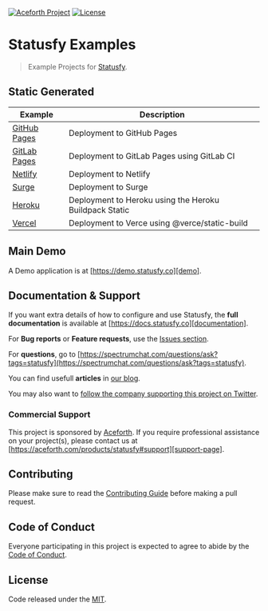 [![Aceforth Project](https://img.shields.io/badge/Aceforth-project-blue.svg)](https://aceforth.com/products/statusfy) 
[![License](https://img.shields.io/github/license/aceforth/statusfy.svg)][license-page]

# Statusfy Examples

> Example Projects for [Statusfy][home].

## Static Generated

| Example                        | Description                                            |
|--------------------------------|--------------------------------------------------------|
| [GitHub Pages](./github-pages) | Deployment to GitHub Pages                             |
| [GitLab Pages](./gitlab-pages) | Deployment to GitLab Pages using GitLab CI             |
| [Netlify](./netlify)           | Deployment to Netlify                                  |
| [Surge](./surge)               | Deployment to Surge                                    |
| [Heroku](./heroku)             | Deployment to Heroku using the Heroku Buildpack Static |
| [Vercel](./vercel)             | Deployment to Verce using @verce/static-build          |

## Main Demo

A Demo application is at [https://demo.statusfy.co][demo].

## Documentation & Support

If you want extra details of how to configure and use Statusfy, the **full documentation** is available at [https://docs.statusfy.co][documentation].

For **Bug reports** or **Feature requests**, use the [Issues section][issues].

For **questions**, go to [https://spectrumchat.com/questions/ask?tags=statusfy](https://spectrumchat.com/questions/ask?tags=statusfy).

You can find usefull **articles** in [our blog][statusfy-blog].

You may also want to [follow the company supporting this project on Twitter][twitter].

### Commercial Support

This project is sponsored by [Aceforth][aceforth-website]. If you require professional assistance on your project(s), please contact us at [https://aceforth.com/products/statusfy#support][support-page].

## Contributing

Please make sure to read the [Contributing Guide][contributing] before making a pull request.

## Code of Conduct

Everyone participating in this project is expected to agree to abide by the [Code of Conduct][code-of-conduct].

## License

Code released under the [MIT][license-page].

[home]: https://aceforth.com/products/statusfy?utm_source=github&utm_medium=readme&utm_campaign=statusfy-examples
[demo]: https://demo.statusfy.co?utm_source=github&utm_medium=readme&utm_campaign=statusfy-examples
[documentation]: https://docs.statusfy.co?utm_source=github&utm_medium=readme&utm_campaign=statusfy-examples
[contributing]: https://github.com/aceforth/statusfy/blob/develop/CONTRIBUTING.md
[code-of-conduct]: https://aceforth.com/open-source/code-of-conduct?utm_source=github&utm_medium=readme&utm_campaign=statusfy-examples
[issues]: https://github.com/aceforth/statusfy/issues
[twitter]: https://twitter.com/AceforthHQ
[aceforth-website]: https://aceforth.com?utm_source=github&utm_medium=readme&utm_campaign=statusfy-examples
[support-page]: https://aceforth.com/products/statusfy#support?utm_source=github&utm_medium=readme&utm_campaign=statusfy-examples
[statusfy-blog]: https://aceforth.com/products/statusfy/blog?utm_source=github&utm_medium=readme&utm_campaign=statusfy-examples
[license-page]: https://github.com/aceforth/statusfy/blob/master/LICENSE
